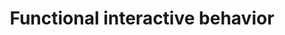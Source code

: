 ---
title: Functional interactive behavior
url: http://conal.net/blog/posts/functional-interactive-behavior
authors:
- Conal Elliott
type: article
tags:
- FRP
doHaskell-type: blog post
dohaskell-year: 2008
---